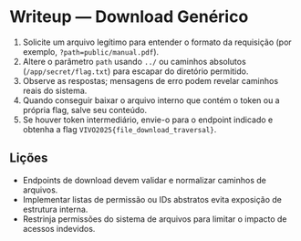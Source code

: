 # Writeup — Download Genérico

1. Solicite um arquivo legítimo para entender o formato da requisição (por exemplo, `?path=public/manual.pdf`).
2. Altere o parâmetro `path` usando `../` ou caminhos absolutos (`/app/secret/flag.txt`) para escapar do diretório permitido.
3. Observe as respostas; mensagens de erro podem revelar caminhos reais do sistema.
4. Quando conseguir baixar o arquivo interno que contém o token ou a própria flag, salve seu conteúdo.
5. Se houver token intermediário, envie-o para o endpoint indicado e obtenha a flag `VIVO2025{file_download_traversal}`.

## Lições
- Endpoints de download devem validar e normalizar caminhos de arquivos.
- Implementar listas de permissão ou IDs abstratos evita exposição de estrutura interna.
- Restrinja permissões do sistema de arquivos para limitar o impacto de acessos indevidos.
